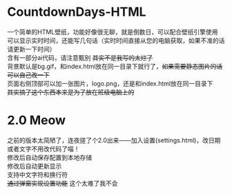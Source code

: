 # CountdownDays-HTML
一个简单的HTML壁纸，功能好像很无聊，就是倒数日，可以配合壁纸引擎使用<br>
可以显示实时时间，还能写几句话（实时时间直接从您的电脑获取，如果不准的话请更新一下时间）<br>
含有一部分ai代码，请注意甄别 ~~其实不是我写的太烂了~~<br>
背景默认是bg.gif，和index.html放在同一目录下就行了，~~如果需要静态图片的话可以自己改一下~~<br>
页面右侧顶部可以加一张图片，logo.png，还是和index.html放在同一目录下<br>
~~其实搞了这个东西本来是为了放在班级电脑上的~~<br>
# 2.0 Meow 
之前的版本太简陋了，连夜搓了个2.0出来——加入设置(settings.html)，改日期或者文字不用改代码了喵！<br>
修改后自动保存配置到本地存储<br>
修改后自动更新显示<br>
支持中文字符和换行符<br>
~~通过弹窗实现设置功能~~ 这个太难了我不会<br>
